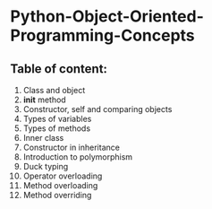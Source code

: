 # Python-Object-Oriented-Programming-Concepts

## Table of content: 
 1. Class and object  
 2. __init__ method 
 3. Constructor, self and comparing objects 
 4. Types of variables 
 5. Types of methods  
 6. Inner class  
 7. Constructor in inheritance  
 8. Introduction to polymorphism  
 9. Duck typing  
 10. Operator overloading 
 11. Method overloading
 12. Method overriding



